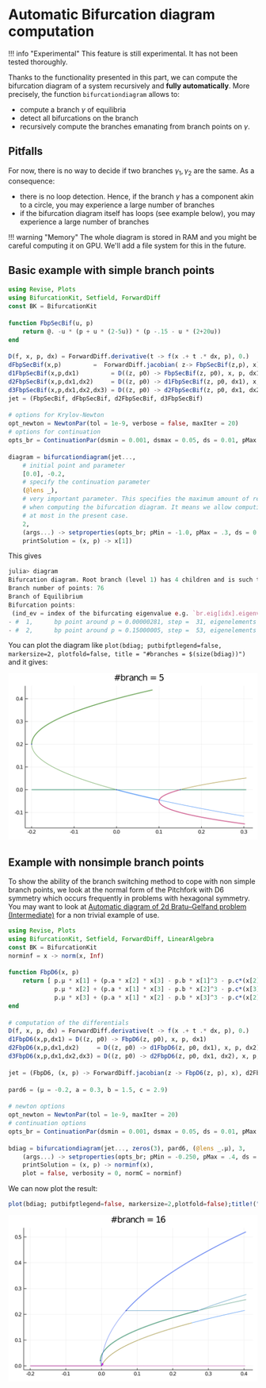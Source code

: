 # Automatic Bifurcation diagram computation

!!! info "Experimental"
    This feature is still experimental. It has not been tested thoroughly.
    
Thanks to the functionality presented in this part, we can compute the bifurcation diagram of a system recursively and **fully automatically**. More precisely, the function `bifurcationdiagram` allows to:

- compute a branch $\gamma$ of equilibria
- detect all bifurcations on the branch
- recursively compute the branches emanating from branch points on $\gamma$.

## Pitfalls
 
 For now, there is no way to decide if two branches $\gamma_1,\gamma_2$ are the same. As a consequence:

- there is no loop detection. Hence, if the branch $\gamma$ has a component akin to a circle, you may experience a large number of branches
- if the bifurcation diagram itself has loops (see example below), you may experience a large number of branches

!!! warning "Memory"
    The whole diagram is stored in RAM and you might be careful computing it on GPU. We'll add a file system for this in the future. 

## Basic example with simple branch points

```julia
using Revise, Plots
using BifurcationKit, Setfield, ForwardDiff
const BK = BifurcationKit

function FbpSecBif(u, p)
	return @. -u * (p + u * (2-5u)) * (p -.15 - u * (2+20u))
end

D(f, x, p, dx) = ForwardDiff.derivative(t -> f(x .+ t .* dx, p), 0.)
dFbpSecBif(x,p)         =  ForwardDiff.jacobian( z-> FbpSecBif(z,p), x)
d1FbpSecBif(x,p,dx1)         = D((z, p0) -> FbpSecBif(z, p0), x, p, dx1)
d2FbpSecBif(x,p,dx1,dx2)     = D((z, p0) -> d1FbpSecBif(z, p0, dx1), x, p, dx2)
d3FbpSecBif(x,p,dx1,dx2,dx3) = D((z, p0) -> d2FbpSecBif(z, p0, dx1, dx2), x, p, dx3)
jet = (FbpSecBif, dFbpSecBif, d2FbpSecBif, d3FbpSecBif)

# options for Krylov-Newton
opt_newton = NewtonPar(tol = 1e-9, verbose = false, maxIter = 20)
# options for continuation
opts_br = ContinuationPar(dsmin = 0.001, dsmax = 0.05, ds = 0.01, pMax = 0.4, pMin = -0.5, detectBifurcation = 3, nev = 2, newtonOptions = opt_newton, maxSteps = 100, nInversion = 4, tolBisectionEigenvalue = 1e-8, dsminBisection = 1e-9)

diagram = bifurcationdiagram(jet..., 
	# initial point and parameter
	[0.0], -0.2, 
	# specify the continuation parameter
	(@lens _), 
	# very important parameter. This specifies the maximum amount of recursion
	# when computing the bifurcation diagram. It means we allow computing branches of branches 
	# at most in the present case.
	2,
	(args...) -> setproperties(opts_br; pMin = -1.0, pMax = .3, ds = 0.001, dsmax = 0.005, nInversion = 8, detectBifurcation = 3,dsminBisection =1e-18, tolBisectionEigenvalue=1e-11, maxBisectionSteps=20, newtonOptions = (@set opt_newton.verbose=false));
	printSolution = (x, p) -> x[1])
```

This gives

```julia
julia> diagram
Bifurcation diagram. Root branch (level 1) has 4 children and is such that:
Branch number of points: 76
Branch of Equilibrium
Bifurcation points:
 (ind_ev = index of the bifurcating eigenvalue e.g. `br.eig[idx].eigenvals[ind_ev]`)
- #  1,      bp point around p ≈ 0.00000281, step =  31, eigenelements in eig[ 32], ind_ev =   1 [converged], δ = ( 1,  0)
- #  2,      bp point around p ≈ 0.15000005, step =  53, eigenelements in eig[ 54], ind_ev =   1 [converged], δ = (-1,  0)
```

You can plot the diagram like `plot(bdiag; putbifptlegend=false, markersize=2, plotfold=false, title = "#branches = $(size(bdiag))")` and it gives:

![](diagram1d.png)

## Example with nonsimple branch points

To show the ability of the branch switching method to cope with non simple branch points, we look at the normal form of the Pitchfork with D6 symmetry which occurs frequently in problems with hexagonal symmetry. You may want to look at [Automatic diagram of 2d Bratu–Gelfand problem (Intermediate)](@ref) for a non trivial example of use.

```julia
using Revise, Plots
using BifurcationKit, Setfield, ForwardDiff, LinearAlgebra
const BK = BifurcationKit
norminf = x -> norm(x, Inf)

function FbpD6(x, p)
	return [ p.μ * x[1] + (p.a * x[2] * x[3] - p.b * x[1]^3 - p.c*(x[2]^2 + x[3]^2) * x[1]),
			 p.μ * x[2] + (p.a * x[1] * x[3] - p.b * x[2]^3 - p.c*(x[3]^2 + x[1]^2) * x[2]),
			 p.μ * x[3] + (p.a * x[1] * x[2] - p.b * x[3]^3 - p.c*(x[2]^2 + x[1]^2) * x[3])]
end

# computation of the differentials
D(f, x, p, dx) = ForwardDiff.derivative(t -> f(x .+ t .* dx, p), 0.)
d1FbpD6(x,p,dx1) = D((z, p0) -> FbpD6(z, p0), x, p, dx1)
d2FbpD6(x,p,dx1,dx2)     = D((z, p0) -> d1FbpD6(z, p0, dx1), x, p, dx2)
d3FbpD6(x,p,dx1,dx2,dx3) = D((z, p0) -> d2FbpD6(z, p0, dx1, dx2), x, p, dx3)

jet = (FbpD6, (x, p) -> ForwardDiff.jacobian(z -> FbpD6(z, p), x), d2FbpD6, d3FbpD6)

pard6 = (μ = -0.2, a = 0.3, b = 1.5, c = 2.9)

# newton options
opt_newton = NewtonPar(tol = 1e-9, maxIter = 20)
# continuation options
opts_br = ContinuationPar(dsmin = 0.001, dsmax = 0.05, ds = 0.01, pMax = 0.4, pMin = -0.5, detectBifurcation = 2, nev = 2, newtonOptions = opt_newton, maxSteps = 100, nInversion = 4, tolBisectionEigenvalue = 1e-8, dsminBisection = 1e-9)

bdiag = bifurcationdiagram(jet..., zeros(3), pard6, (@lens _.μ), 3,
	(args...) -> setproperties(opts_br; pMin = -0.250, pMax = .4, ds = 0.001, dsmax = 0.005, nInversion = 4, detectBifurcation = 3, dsminBisection =1e-18, tolBisectionEigenvalue=1e-11, maxBisectionSteps=20, newtonOptions = (@set opt_newton.verbose=false));
	printSolution = (x, p) -> norminf(x),
	plot = false, verbosity = 0, normC = norminf)
```

We can now plot the result:

```julia
plot(bdiag; putbifptlegend=false, markersize=2,plotfold=false);title!("#branch = $(size(bdiag))")
```

 ![](diagramD6.png)